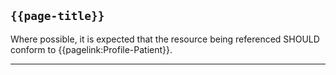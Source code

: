 ## `{{page-title}}`

Where possible, it is expected that the resource being referenced SHOULD conform to  {{pagelink:Profile-Patient}}.

---